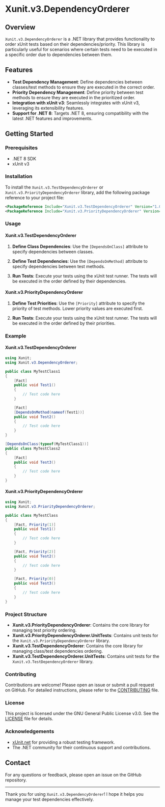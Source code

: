 # Xunit.v3.DependencyOrderer

## Overview

`Xunit.v3.DependencyOrderer` is a .NET library that provides functionality to order xUnit tests based on their dependencies/priority. This library is particularly useful for scenarios where certain tests need to be executed in a specific order due to dependencies between them.

## Features

- **Test Dependency Management**: Define dependencies between classes/test methods to ensure they are executed in the correct order.
- **Priority Dependency Management**: Define priority between test methods to ensure they are executed in the prioritized order.
- **Integration with xUnit v3**: Seamlessly integrates with xUnit v3, leveraging its extensibility features.
- **Support for .NET 8**: Targets .NET 8, ensuring compatibility with the latest .NET features and improvements.

## Getting Started

### Prerequisites

- .NET 8 SDK
- xUnit v3

### Installation

To install the `Xunit.v3.TestDependencyOrderer` or `Xunit.v3.PriorityDependencyOrderer` library, add the following package reference to your project file:

```xml
<PackageReference Include="Xunit.v3.TestDependencyOrderer" Version="1.0.0" />
<PackageReference Include="Xunit.v3.PriorityDependencyOrderer" Version="1.0.0" />
```

### Usage

#### Xunit.v3.TestDependencyOrderer

1. **Define Class Dependencies**: Use the `[DependsOnClass]` attribute to specify dependencies between classes.

2. **Define Test Dependencies**: Use the `[DependsOnMethod]` attribute to specify dependencies between test methods.

3. **Run Tests**: Execute your tests using the xUnit test runner. The tests will be executed in the order defined by their dependencies.

#### Xunit.v3.PriorityDependencyOrderer

1. **Define Test Priorities**: Use the `[Priority]` attribute to specify the priority of test methods. Lower priority values are executed first.

2. **Run Tests**: Execute your tests using the xUnit test runner. The tests will be executed in the order defined by their priorities.

### Example

#### Xunit.v3.TestDependencyOrderer

```cs
using Xunit;
using Xunit.v3.DependencyOrderer;

public class MyTestClass1
{
    [Fact]
    public void Test1()
    {
        // Test code here
    }

    [Fact]
    [DependsOnMethod(nameof(Test1))]
    public void Test2()
    {
        // Test code here
    }
}

[DependsOnClass(typeof(MyTestClass1))]
public class MyTestClass2
{
    [Fact]
    public void Test3()
    {
        // Test code here
    }
}
```

#### Xunit.v3.PriorityDependencyOrderer

```cs
using Xunit;
using Xunit.v3.PriorityDependencyOrderer;

public class MyTestClass
{
    [Fact, Priority(1)]
    public void Test1()
    {
        // Test code here
    }

    [Fact, Priority(2)]
    public void Test2()
    {
        // Test code here
    }

    [Fact, Priority(0)]
    public void Test3()
    {
        // Test code here
    }
}
```

### Project Structure

- **Xunit.v3.PriorityDependencyOrderer**: Contains the core library for managing test priority ordering.
- **Xunit.v3.PriorityDependencyOrderer.UnitTests**: Contains unit tests for the `Xunit.v3.PriorityDependencyOrderer` library.
- **Xunit.v3.TestDependencyOrderer**: Contains the core library for managing class/test dependencies ordering.
- **Xunit.v3.TestDependencyOrderer.UnitTests**: Contains unit tests for the `Xunit.v3.TestDependencyOrderer` library.

### Contributing

Contributions are welcome! Please open an issue or submit a pull request on GitHub. For detailed instructions, please refer to the [CONTRIBUTING](CONTRIBUTING.md) file.

### License

This project is licensed under the GNU General Public License v3.0. See the [LICENSE](LICENSE) file for details.

### Acknowledgements

- [xUnit.net](https://xunit.net/) for providing a robust testing framework.
- The .NET community for their continuous support and contributions.

## Contact

For any questions or feedback, please open an issue on the GitHub repository.

---

Thank you for using `Xunit.v3.DependencyOrderer`! I hope it helps you manage your test dependencies effectively.
